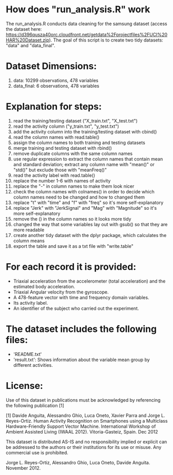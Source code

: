 How does "run_analysis.R" work
==============================



The run_analysis.R conducts data cleaning for the samsung dataset (access the dataset here: https://d396qusza40orc.cloudfront.net/getdata%2Fprojectfiles%2FUCI%20HAR%20Dataset.zip). 
The goal of this script is to create two tidy datasets: "data" and "data_final". 

Dataset Dimensions:
====================
1. data: 10299 observations, 478 variables
2. data_final: 6 observations, 478 variables

Explanation for steps: 
======================
1.  read the training/testing dataset ("X_train.txt", "X_test.txt")
2.  read the activity column ("y_train.txt", "y_test.txt")
3.  add the activity column into the training/testing dataset with cbind()
4.  read the column names with read.table()
5.  assign the column names to both training and testing datasets
6.  merge training and testing dataset with rbind()
7.  remove duplicate columns with the same column names
8.  use regular expression to extract the column names that contain mean and standard deviation; extract any column name with "mean()" or "std()" but exclude those with "meanFreq()"
9.  read the activity label with read.table()
10. replace the number 1-6 with names of activity
11. replace the "-" in column names to make them look nicer
12. check the column names with colnames() in order to decide which column names need to be changed and how to changed them
13. replace "t" with "time" and "f" with "freq" so it's more self-explanatory
14. replace "Jerk" with "JerkSignal" and "Mag" with "Magnitude" so it's more self-explanatory
15. remove the () in the column names so it looks more tidy
16. changed the way that some variables lay out with gsub() so that they are more readable 
17. create another tidy dataset with the dplyr package, which calculates the column means
18. export the table and save it as a txt file with "write.table" 

For each record it is provided:
======================================
- Triaxial acceleration from the accelerometer (total acceleration) and the estimated body acceleration.
- Triaxial Angular velocity from the gyroscope. 
- A 478-feature vector with time and frequency domain variables. 
- Its activity label. 
- An identifier of the subject who carried out the experiment.

The dataset includes the following files:
=========================================
- 'README.txt'
- 'result.txt': Shows information about the variable mean group by different activities.
 
License:
========
Use of this dataset in publications must be acknowledged by referencing the following publication [1] 

[1] Davide Anguita, Alessandro Ghio, Luca Oneto, Xavier Parra and Jorge L. Reyes-Ortiz. Human Activity Recognition on Smartphones using a Multiclass Hardware-Friendly Support Vector Machine. International Workshop of Ambient Assisted Living (IWAAL 2012). Vitoria-Gasteiz, Spain. Dec 2012

This dataset is distributed AS-IS and no responsibility implied or explicit can be addressed to the authors or their institutions for its use or misuse. Any commercial use is prohibited.

Jorge L. Reyes-Ortiz, Alessandro Ghio, Luca Oneto, Davide Anguita. November 2012.
